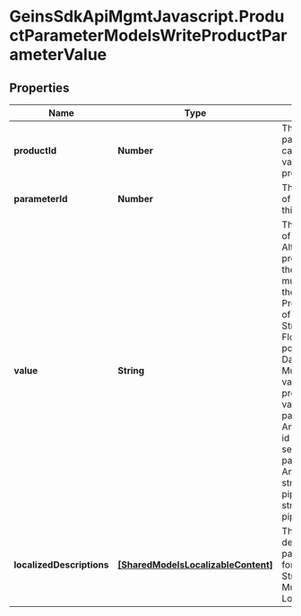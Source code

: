 # GeinsSdkApiMgmtJavascript.ProductParameterModelsWriteProductParameterValue

## Properties

Name | Type | Description | Notes
------------ | ------------- | ------------- | -------------
**productId** | **Number** | The product id of the parameter.    This value can be omitted if the value is part of a product request. | [optional] 
**parameterId** | **Number** | The unique identifier of the parameter that this value belongs to. | [optional] 
**value** | **String** | The identifying value of the parameter.    Although always presented as a string, the data within Value must validate against the ProductParameterType of the parameter:    String &#x3D; Any string.    Float &#x3D; Any floating point number.    DateTime &#x3D; Any date.    Multi &#x3D; Any predefined value id from the predefined set of values for this parameter.    Single &#x3D; Any predefined value id from the predefined set of values for this parameter.    Headline &#x3D; Any string.    Tags &#x3D; Any string, as part of a pipe-separated list. A string containing the pipe (|) character is not allowed. | [optional] 
**localizedDescriptions** | [**[SharedModelsLocalizableContent]**](SharedModelsLocalizableContent.md) | The localized descriptions of the parameter.    Only used for parameter types String or Headline.    For Multi and Single, use LocalizedNames. | [optional] 


